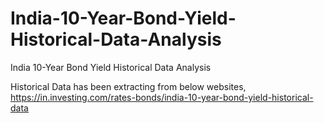 # India-10-Year-Bond-Yield-Historical-Data-Analysis
India 10-Year Bond Yield Historical Data Analysis

Historical Data has been extracting from below websites,
https://in.investing.com/rates-bonds/india-10-year-bond-yield-historical-data
